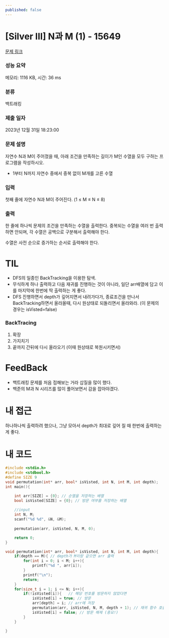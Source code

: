 ```yaml
---
published: false
---
```

# [Silver III] N과 M (1) - 15649 

[문제 링크](https://www.acmicpc.net/problem/15649) 

### 성능 요약

메모리: 1116 KB, 시간: 36 ms

### 분류

백트래킹

### 제출 일자

2023년 12월 31일 18:23:00

### 문제 설명

자연수 N과 M이 주어졌을 때, 아래 조건을 만족하는 길이가 M인 수열을 모두 구하는 프로그램을 작성하시오.

- 1부터 N까지 자연수 중에서 중복 없이 M개를 고른 수열

### 입력 

첫째 줄에 자연수 N과 M이 주어진다. (1 ≤ M ≤ N ≤ 8)

### 출력 

한 줄에 하나씩 문제의 조건을 만족하는 수열을 출력한다. 중복되는 수열을 여러 번 출력하면 안되며, 각 수열은 공백으로 구분해서 출력해야 한다.

수열은 사전 순으로 증가하는 순서로 출력해야 한다.

# TIL

- DFS의 일종인 BackTracking을 이용한 탐색.
- 무식하게 하나 출력하고 다음 재귀를 진행하는 것이 아니라, 일단 arr배열에 담고 이를 마지막에 한번에 딱 출력하는 게 좋다.  
- DFS 진행하면서 depth가 깊어지면서 내려가다가, 종료조건을 만나서 BackTracking하면서 올라올때, 다시 원상태로 되돌리면서 올라와라. (이 문제의 경우는 isVisted=false)

### BackTracing

1. 확장
2. 가지치기
3. 끝까지 간뒤에 다시 올라오기 (이때 원상태로 복원시키면서)

# FeedBack

- 백트래킹 문제를 처음 접해보는 거라 삽질을 많이 했다.
- 백준의 M과 N 시리즈를 많이 풀어보면서 감을 잡아야겠다.

# 내 접근

하나하나씩 출력하려 했으나, 그냥 모아서 depth가 최대로 깊어 질 때 한번에 출력하는 게 좋다.

# 내 코드

```c
#include <stdio.h>
#include <stdbool.h>
#define SIZE 9
void permutation(int* arr, bool* isVisted, int N, int M, int depth);
int main(){

    int arr[SIZE] = {0}; // 순열을 저장하는 배열
    bool isVisted[SIZE] = {0}; // 방문 여부를 저장하는 배열
    
    //input
    int N, M;
    scanf("%d %d", &N, &M);
    
    permutation(arr, isVisted, N, M, 0);

    return 0;
}

void permutation(int* arr, bool* isVisted, int N, int M, int depth){
    if(depth == M){ // depth가 M이랑 같으면 arr 출력
        for(int i = 0; i < M; i++){
            printf("%d ", arr[i]);
        }
        printf("\n");
        return;
    }
    for(size_t i = 1; i <= N; i++){
        if(!isVisted[i]){   // 해당 번호를 방문하지 않았다면
            isVisted[i] = true; // 방문
            arr[depth] = i; // arr에 저장
            permutation(arr, isVisted, N, M, depth + 1); // 재귀 함수 호출
            isVisted[i] = false; // 방문 해제 (중요!)
        }
    }

}
```
